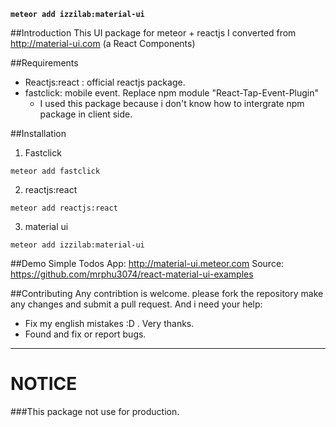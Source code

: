 **`meteor add izzilab:material-ui`**

##Introduction
This UI package for meteor + reactjs
I converted from http://material-ui.com (a React Components)

##Requirements
- Reactjs:react : official reactjs package.
- fastclick: mobile event. Replace npm module "React-Tap-Event-Plugin"
  - I used this package because i don't know how to intergrate npm package in client side.

##Installation
1) Fastclick
```
meteor add fastclick
```
2) reactjs:react
```
meteor add reactjs:react
```
3) material ui
```
meteor add izzilab:material-ui
```

##Demo
Simple Todos App: http://material-ui.meteor.com
Source: https://github.com/mrphu3074/react-material-ui-examples

##Contributing
Any contribtion is welcome. please fork the repository make any changes and submit a pull request.
And i need your help:
+ Fix my english mistakes :D . Very thanks.
+ Found and fix or report bugs.

---
# NOTICE
###This package not use for production.
